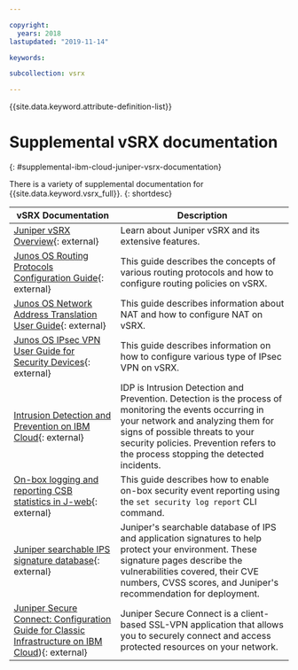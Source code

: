 ```yaml
---

copyright:
  years: 2018
lastupdated: "2019-11-14"

keywords:

subcollection: vsrx

---
```


{{site.data.keyword.attribute-definition-list}}

# Supplemental vSRX documentation
{: #supplemental-ibm-cloud-juniper-vsrx-documentation}

There is a variety of supplemental documentation for {{site.data.keyword.vsrx_full}}.
{: shortdesc}

vSRX Documentation  | Description
------------- | -------------
[Juniper vSRX Overview](https://www.juniper.net/us/en/products/security/srx-series/vsrx-virtual-firewall.html){: external}  | Learn about Juniper vSRX and its extensive features.
[Junos OS Routing Protocols Configuration Guide](https://www.juniper.net/documentation/product/us/en/junos-os/){: external}  | This guide describes the concepts of various routing protocols and how to configure routing policies on vSRX.
[Junos OS Network Address Translation User Guide](https://www.juniper.net/documentation/us/en/software/junos/nat/nat.pdf){: external} | This guide describes information about NAT and how to configure NAT on vSRX.
[Junos OS IPsec VPN User Guide for Security Devices](https://www.juniper.net/documentation/us/en/software/junos/vpn-ipsec/vpn-ipsec.pdf){: external} | This guide describes information on how to configure various type of IPsec VPN on vSRX.
[Intrusion Detection and Prevention on IBM Cloud](https://cloud.ibm.com/media/docs/downloads/vSRX/IDP_v5.pdf){: external} | IDP is Intrusion Detection and Prevention. Detection is the process of monitoring the events occurring in your network and analyzing them for signs of possible threats to your security policies. Prevention refers to the process stopping the detected incidents.
[On-box logging and reporting CSB statistics in J-web](https://public.dhe.ibm.com/cloud/bluemix/network/vsrx/on-box-logging-reporting-11320.pdf){: external} | This guide describes how to enable on-box security event reporting using the `set security log report` CLI command.
[Juniper searchable IPS signature database](https://threatlabs.juniper.net/signatures/search/#/list/ips?page_number=1&page_size=20){: external} | Juniper's searchable database of IPS and application signatures to help protect your environment. These signature pages describe the vulnerabilities covered, their CVE numbers, CVSS scores, and Juniper's recommendation for deployment.
[Juniper Secure Connect: Configuration Guide for Classic Infrastructure on IBM Cloud](https://cloud.ibm.com/media/docs/downloads/vSRX/IBM-Cloud-Secure-Connect.pdf)){: external} | Juniper Secure Connect is a client-based SSL-VPN application that allows you to securely connect and access protected resources on your network.
